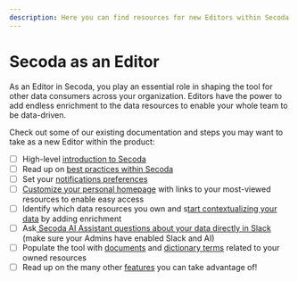 ```yaml
---
description: Here you can find resources for new Editors within Secoda
---
```


# Secoda as an Editor

As an Editor in Secoda, you play an essential role in shaping the tool for other data consumers across your organization. Editors have the power to add endless enrichment to the data resources to enable your whole team to be data-driven.

Check out some of our existing documentation and steps you may want to take as a new Editor within the product:

* [ ] High-level [introduction to Secoda](../readme/secoda-as-a-viewer/introduction-guide.md)
* [ ] Read up on [best practices within Secoda](../best-practices/)
* [ ] Set your [notifications preferences](../features/notifications.md)&#x20;
* [ ] [Customize your personal homepage](../features/custom-homepage.md#personal-homepage) with links to your most-viewed resources to enable easy access&#x20;
* [ ] Identify which data resources you own and s[tart contextualizing your data](../resource-and-metadata-management/add-documentation/) by adding enrichment
* [ ] Ask[ Secoda AI Assistant questions about your data directly in Slack](../integrations/productivity-tools/slack-connection/slack-user-guide.md) (make sure your Admins have enabled Slack and AI)
* [ ] Populate the tool with [documents](../features/documents/) and [dictionary terms](../features/dictionary.md) related to your owned resources
* [ ] Read up on the many other [features](../features/) you can take advantage of!
